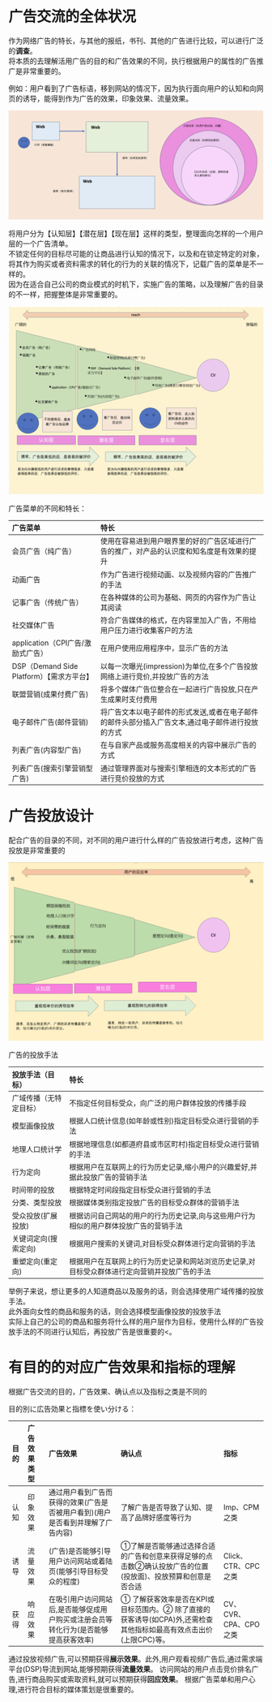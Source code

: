 # 广告交流的全体状况
<p>

作为网络广告的特长，与其他的报纸，书刊、其他的广告进行比较，可以进行广泛的**调查**。<br/>
将本质的去理解活用广告的目的和广告效果的不同，执行根据用户的属性的广告推广是非常重要的。
</p>
<p>
例如：用户看到了广告标语，移到网站的情况下，因为执行面向用户的认知和向网页的诱导，能得到作为广告的效果，印象效果、流量效果。

![advance_director_effect](https://github.com/Seankharisma/Data_Analysis_Project/blob/master/Web%20analyst/Web%E8%A7%A3%E6%9E%90/picture/advance_director_effect.png)</p>

</p>
<p>
将用户分为【认知层】【潜在层】【现在层】这样的类型，整理面向怎样的一个用户层的一个广告清单。<br/>
不锁定任何的目标尽可能的让商品进行认知的情况下，以及和在锁定特定的对象，将其作为购买或者资料需求的转化的行为的关联的情况下，记载广告的菜单是不一样的。<br/>
因为在适合自己公司的商业模式的时机下，实施广告的策略，以及理解广告的目录的不一样，把握整体是非常重要的。
</p>

![advance_commuication_total_menue](https://github.com/Seankharisma/Data_Analysis_Project/blob/master/Web%20analyst/Web%E8%A7%A3%E6%9E%90/picture/advance_commuication_total_menue.png)</p>

广告菜单的不同和特长：

| 广告菜单                                                  | 特长                                                                                                                      | 
|:------------------------------------------------------|:------------------------------------------------------------------------------------------------------------------------|
| 会员广告（纯广告）                                             | 使用在容易进到用户眼界里的好的广告区域进行广告的推广，对产品的认识度和知名度是有效果的提升                                                                           |
| 动画广告                                                  | 作为广告进行视频动画、以及视频内容的广告推广的手法                                                                                               | 
| 记事广告（传统广告）                                            | 在各种媒体的公司为基础、网页的内容作为广告让其阅读                                                                                               | 
| 社交媒体广告                                                | 符合广告媒体的格式，在内容里加入广告，不用给用户压力进行收集客户的方法                                                                                     | 
| application（CPI广告/激励式广告）                              | 在用户使用应用程序中，显示广告的方法                                                                                                      | 
| DSP（Demand Side Platform）【需求方平台】                      | 以每一次曝光(impression)为单位,在多个广告投放网络上进行竞价,并投放广告的方法                                                                           |
| 联盟营销(成果付费广告)                                          | 将多个媒体广告位整合在一起进行广告投放,只在产生成果时支付费用                                                                                         |
| 电子邮件广告(邮件营销)                                          | 将广告文本以电子邮件的形式发送,或者在电子邮件的邮件头部分插入广告文本,通过电子邮件进行投放的方式                                                                       |
| 列表广告(内容型广告)                                           | 在与自家产品或服务高度相关的内容中展示广告的方式                                                                                     |
| 列表广告(搜索引擎营销型广告)                                       | 通过管理界面对与搜索引擎相连的文本形式的广告进行竞价投放的方式                                                                                                |

# 广告投放设计
<p>配合广告的目录的不同，对不同的用户进行什么样的广告投放进行考虑，这种广告投放是非常重要的</p>

![Differences in Advertising Delivery Methods (Targeting)](https://github.com/Seankharisma/Data_Analysis_Project/blob/master/Web%20analyst/Web%E8%A7%A3%E6%9E%90/picture/Differences%20in%20Advertising%20Delivery%20Methods%20(Targeting).png)</p>

<p>广告的投放手法</p>

| 投放手法（目标）                              | 特长                                                | 
|:--------------------------------------|:--------------------------------------------------|
| 广域传播（无特定目标）                           | 不指定任何目标受众，向广泛的用户群体投放的传播手段                         |
| 模型画像投放                                |    根据人口统计信息(如年龄或性别)指定目标受众进行营销的手法                                               | 
| 地理人口统计学                               |   根据地理信息(如都道府县或市区町村)指定目标受众进行营销的手法                                                | 
| 行为定向                                  |  根据用户在互联网上的行为历史记录,缩小用户的兴趣爱好,并据此投放广告的营销手法                                                 | 
| 时间带的投放                                |  根据特定时间段指定目标受众进行营销的手法                                                 | 
| 分类、类型投放                               |  根据媒体类别指定投放广告的目标受众群体的营销手法                                                 |
| 受众投放(扩展投放)                            |  根据访问自己网站的用户的行为历史记录,向与这些用户行为相似的用户群体投放广告的营销手法                                                 |
| 关键词定向(搜索定向)                           | 根据用户搜索的关键词,对目标受众群体进行定向营销的手法 |
| 重塑定向(重定向)                             |     根据用户在互联网上的行为历史记录和网站浏览历史记录,对目标受众群体进行定向营销并投放广告的手法                      |

<p>
举例子来说，想让更多的人知道商品以及服务的话，则会选择使用广域传播的投放手法。<br/>
此外面向女性的商品和服务的话，则会选择模型画像投放的投放手法<br/>
实际上自己的公司的商品和服务将什么样的用户层作为目标，使用什么样的广告投放手法的不同进行认知后，再投放广告是很重要的<。
</p>

# 有目的的对应广告效果和指标的理解
<p>根据广告交流的目的，广告效果、确认点以及指标之类是不同的</p>

目的別に広告効果と指標を使い分ける：

| 目的  | 广告效果类型                          |  广告效果                          | 确认点                                                                | 指标               |
|:----|:--------------------------------|:--------------------------------|:-------------------------------------------------------------------|:-----------------|
| 认知  | 印象效果      |通过用户看到广告而获得的效果(广告是否被用户看到)(用户是否看到并理解了广告内容)       | 了解广告是否导致了认知、提高了品牌好感度等行为                                            | Imp、CPM之类        |
| 诱导  | 流量效果   | (广告)是否能够引导用户访问网站或着陆页(能够引导目标受众的程度)      | ①了解是否能够通过选择合适的广告和创意来获得足够的点击数②确认投放广告的位置(投放面)、投放预算和创意是否合适            | Click、CTR、CPC之类  |
| 获得  | 响应效果 | 在吸引用户访问网站后,是否能够促成用户购买或注册会员等转化行为(是否能够提高获客效率)      | ① 了解获客效率是否在KPI或目标范围内。② 除了直接的获客诱导(如CPA)外,还需检查其他指标如最高有效点击出价(上限CPC)等。 | CV、CVR、CPA、CPO之类 |

<p>

通过投放视频广告,可以预期获得**展示效果**。此外,用户观看视频广告后,通过需求端平台(DSP)导流到网站,能够预期获得**流量效果**。
访问网站的用户点击竞价排名广告,进行商品购买或索取资料,就可以预期获得**回应效果**。
根据广告菜单和用户心理,进行符合目标的媒体策划是很重要的。
</p>
